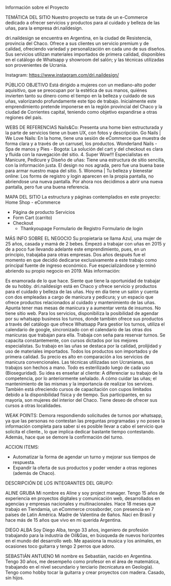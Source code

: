 Información sobre el Proyecto

TEMÁTICA DEL SITIO
Nuestro proyecto se trata de un e-Commerce dedicado a ofrecer servicios y productos para al cuidado y belleza de las uñas, para la empresa dri.naildesign.  

dri.naildesign se encuentra en Argentina, en la ciudad de Resistencia, provincia del Chaco.
Ofrece a sus clientes un servicio premium y de calidad, ofreciendo variedad y personalización en cada uno de sus diseños. Sus servicios utilizan materiales importados de primera calidad, disponibles en el catálogo de Whatsapp y showroom del salón; y las técnicas utilizadas son provenientes de Ucrania.

Instagram: https://www.instagram.com/dri.naildesign/

PÚBLICO OBJETIVO
Está dirigido a mujeres con un mediano-alto poder aquisitivo, que se preocupan por la estética de sus manos, quiénes invierten tanto su dinero como el tiempo en la belleza y cuidado de sus uñas, valorizando profundamente este tipo de trabajo. Inicialmente este emprendimiento pretende imponerse en la región provincial del Chaco y la ciudad de Corrientes capital, teniendo como objetivo expandirse a otras regiones del país.

WEBS DE REFERENCIAS
Nails&Co: Presenta una home bien estructurada y la parte de servicios tiene un buen UX, con fotos y descripción.
Go Nails | We Love Nails: En la home, tiene una sesión de eCommerce que muestra de forma clara y a través de un carrusel, los productos.
Wonderland Nails - Spa de manos y Pies - Bogota: La solución del cart y del checkout es clara y fluida con la navegación del sitio.
4. Super Wow!!! Especialistas en Manicure, Pedicure y Diseño de uñas: Tiene una estructura de sitio sencilla, con la información justa. El design no nos agrada, pero fue una buena base para armar nuestro mapa del sitio.
5. Wonoma | Tu belleza y bienestar online: Los forms de registro y login aparecen en la propia pantalla, no abriendose una nueva pantalla. Por ahora nos decidimos a abrir una nueva pantalla, pero fue una buena referencia.

MAPA DEL SITIO
La estructura y páginas contemplados en este proyecto:
Home
Shop - eCommerce
  - Página de producto
Servicios
  - Form
Cart (carrito)
  - Checkout
     - Thankyoupage
Formulario de Registro
Formulario de login

MÁS INFO SOBRE EL NEGOCIO
Su propietaria se llama Azul, una mujer de 25 años, casada y mamá de 2 bebes. Empezó a trabajar con uñas en 2015 y de a poco fue llevando adelante este emprendimiento, pues, en un principio, trabajaba para otras empresas. Dos años después fue el momento en que decidió dedicarse exclusivamente a este trabajo como principal fuente de ingreso económico. Fue especializándose y terminó abriendo su propio negocio en 2019. Más información:

Es enamorada de lo que hace. Siente que tiene la oportunidad de trabajar de su hobby.
dri.naildesign está en Chaco y ofrece servicio y productos para el cuidado y belleza de las uñas. 
Hoy en día tiene un salón y cuenta con dos empleadas a cargo de manicura y pedicura; y un espacio que ofrece productos relacionados al cuidado y mantenimiento de las uñas. Apunta tener mas mesas de manicura y a aumentar venta de insumos.
No tiene sitio web. Para los servicios, disponibiliza la posibilidad de agendar por su whatsapp business los turnos, donde también ofrece sus productos a través del catálogo que ofrece Whatsapp
Para gestior los turnos, utiliza el calendario de google, sincronizado con el calendario de las otras dos manicuras que trabajan para ella.
Trabaja con seña para reservar turnos. 
Se capacita constantemente, con cursos dictados por los mejores especialistas.
Su trabajo en las uñas se destaca por la calidad, prolijidad y uso de materiales importados. 
Todos los productos son importados y de primera calidad. 
Su precio es alto en comparación a los servicios de manicura convencionales.
Las técnicas utilizadas son Ucranianas, sus trabajos son hechos a mano. Todo es esterilizado luego de cada uso (Bioseguridad).
Su idea es enseñar al cliente:
A diferenciar su trabajo de la competencia, por lo anteriormente señalado.
A cómo cuidar las uñas; el mantenimiento de las mismas y la importancia de realizar los services.
También está ofreciendo cursos de capacitación con cupos limitados debido a la disponibilidad física y de tiempo. Sus participantes, en su mayoría, son mujeres del interior del Chaco. Tiene deseo de ofrecer sus cursos a otras localidades.

WEAK POINTS:
Demora respondiendo solicitudes de turnos por whatsapp, ya que las personas no contestan las preguntas programadas y no posee la información completa para saber si es posible llevar a cabo el servicio que solicita el cliente., lo que implica dedicar bastante tiempo contestando. Además, hace que se demore la confirmación del turno. 

ACCION ITEMS:
- Automatizar la forma de agendar un turno y mejorar sus tiempos de respuesta.
- Expandir la oferta de sus productos y poder vender a otras regiones (además de Chaco).

DESCRIPCIÓN DE LOS INTEGRANTES DEL GRUPO: 

ALINE GRUBA
Mi nombre es Aline y soy project manager. Tengo 15 años de experiencia en proyectos digitales y comunicación web, desarrollados en agencias y empresas nacionales y multinacionales. Hace 18 meses que trabajo en Tiendamia, un eCommerce crossborder, con presencia en 7 países de Latin América. Madre de Valentina de 6años. Nací en Brasil y hace más de 15 años que vivo en mi querida Argentina.

DIEGO ALBA
Soy Diego Alba, tengo 33 años, ingeniero de profesión trabajando para la industria de Oil&Gas, en búsqueda de nuevos horizontes en el mundo del desarrollo web. Me apasiona la musica y los animales, en ocasiones toco guitarra y tengo 2 perros que adoro.

SEBASTIÁN ANTUENO
Mi nombre es Sebastián, nacido en Argentina. Tengo 30 años, me desempeño como profesor en el área de matemática, trabajando en el nivel secundario y terciario (tecnicatura en Geología). Tengo como hobby tocar la guitarra y crear proyectos con madera. Casado, sin hijos. 
